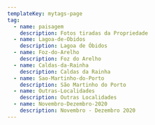 ```yaml
---
templateKey: mytags-page
tag:
  - name: paisagem
    description: Fotos tiradas da Propriedade
  - name: Lagoa-de-Obidos
    description: Lagoa de Óbidos
  - name: Foz-do-Arelho
    description: Foz do Arelho
  - name: Caldas-da-Rainha
    description: Caldas da Rainha
  - name: Sao-Martinho-do-Porto
    description: São Martinho do Porto
  - name: Outras-Localidades
    description: Outras Localidades
  - name: Novembro-Dezembro-2020
    description: Novembro - Dezembro 2020
---
```

